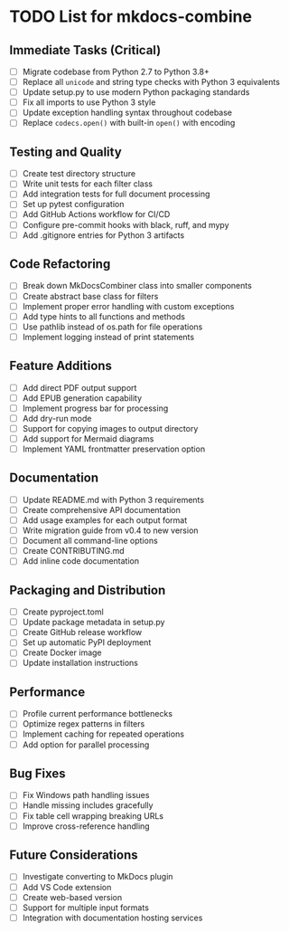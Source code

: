 # TODO List for mkdocs-combine

## Immediate Tasks (Critical)

- [ ] Migrate codebase from Python 2.7 to Python 3.8+
- [ ] Replace all `unicode` and string type checks with Python 3 equivalents
- [ ] Update setup.py to use modern Python packaging standards
- [ ] Fix all imports to use Python 3 style
- [ ] Update exception handling syntax throughout codebase
- [ ] Replace `codecs.open()` with built-in `open()` with encoding

## Testing and Quality

- [ ] Create test directory structure
- [ ] Write unit tests for each filter class
- [ ] Add integration tests for full document processing
- [ ] Set up pytest configuration
- [ ] Add GitHub Actions workflow for CI/CD
- [ ] Configure pre-commit hooks with black, ruff, and mypy
- [ ] Add .gitignore entries for Python 3 artifacts

## Code Refactoring

- [ ] Break down MkDocsCombiner class into smaller components
- [ ] Create abstract base class for filters
- [ ] Implement proper error handling with custom exceptions
- [ ] Add type hints to all functions and methods
- [ ] Use pathlib instead of os.path for file operations
- [ ] Implement logging instead of print statements

## Feature Additions

- [ ] Add direct PDF output support
- [ ] Add EPUB generation capability
- [ ] Implement progress bar for processing
- [ ] Add dry-run mode
- [ ] Support for copying images to output directory
- [ ] Add support for Mermaid diagrams
- [ ] Implement YAML frontmatter preservation option

## Documentation

- [ ] Update README.md with Python 3 requirements
- [ ] Create comprehensive API documentation
- [ ] Add usage examples for each output format
- [ ] Write migration guide from v0.4 to new version
- [ ] Document all command-line options
- [ ] Create CONTRIBUTING.md
- [ ] Add inline code documentation

## Packaging and Distribution

- [ ] Create pyproject.toml
- [ ] Update package metadata in setup.py
- [ ] Create GitHub release workflow
- [ ] Set up automatic PyPI deployment
- [ ] Create Docker image
- [ ] Update installation instructions

## Performance

- [ ] Profile current performance bottlenecks
- [ ] Optimize regex patterns in filters
- [ ] Implement caching for repeated operations
- [ ] Add option for parallel processing

## Bug Fixes

- [ ] Fix Windows path handling issues
- [ ] Handle missing includes gracefully
- [ ] Fix table cell wrapping breaking URLs
- [ ] Improve cross-reference handling

## Future Considerations

- [ ] Investigate converting to MkDocs plugin
- [ ] Add VS Code extension
- [ ] Create web-based version
- [ ] Support for multiple input formats
- [ ] Integration with documentation hosting services